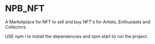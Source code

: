 # NPB_NFT
 A Marketplace for NFT to sell and buy NFT's for Artists, Enthusiasts and Collectors.

 USE npm i to install the dependencies
 and npm start to run the project.
